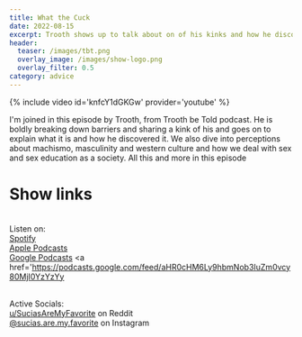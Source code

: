 ```yaml
---
title: What the Cuck
date: 2022-08-15
excerpt: Trooth shows up to talk about on of his kinks and how he discovered it
header:
  teaser: /images/tbt.png
  overlay_image: /images/show-logo.png
  overlay_filter: 0.5
category: advice
---
```


{% include video id='knfcY1dGKGw' provider='youtube' %}

I'm joined in this episode by Trooth, from Trooth be Told podcast. He is boldly breaking down barriers and sharing a kink of his and goes on to explain what it is and how he discovered it. We also dive into perceptions about machismo, masculinity and western culture and how we deal with sex and sex education as a society. All this and more in this episode

# Show links

<br> Listen on:
<br> [Spotify](https://open.spotify.com/show/3XjoipCU3QzeIaQAAQpBdW)  <a href='https://open.spotify.com/show/3XjoipCU3QzeIaQAAQpBdW'><i class='fab fa-spotify'></i></a>
<br> [Apple Podcasts](https://podcasts.apple.com/us/podcast/sucias-are-my-favorite/id1548173787) <a href='https://podcasts.apple.com/us/podcast/sucias-are-my-favorite/id1548173787
'><i class='fas fa-podcast'></i></a>
<br> [Google Podcasts](https://podcasts.google.com/feed/aHR0cHM6Ly9hbmNob3IuZm0vcy80MjI0YzYzYy9wb2RjYXN0L3Jzcw)  <a href='https://podcasts.google.com/feed/aHR0cHM6Ly9hbmNob3IuZm0vcy80MjI0YzYzYy

<br> Active Socials:
<br> [u/SuciasAreMyFavorite](https://reddit.com/u/suciasaremyfavorite/submitted) on Reddit <a href='https://reddit.com/u/suciasaremyfavorite/submitted'><i class='fab fa-square-reddit'></i></a>
<br> [@sucias.are.my.favorite](https://instagram.com/sucias.are.my.favorite) on Instagram  <a href='https://www.instagram.com/sucias.are.my.favorite'><i class='fab fa-instagram-square'></i></a>
